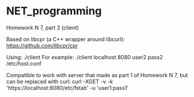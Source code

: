 # NET_programming
Homework N 7, part 2 (client)

Based on libcpr (a C++ wrapper around libcurl): https://github.com/libcpr/cpr

Using:
    ./client <remote host> <port> <user> <password> <file-to-get>
For example:
    ./client localhost 8080 user2 pass2 /etc/host.conf

Compatible to work with server that made as part 1 of Homework N 7, but can
be replaced with curl:
curl -XGET -v -k 'https://localhost:8080/etc/fstab' -u 'user1:pass1'
